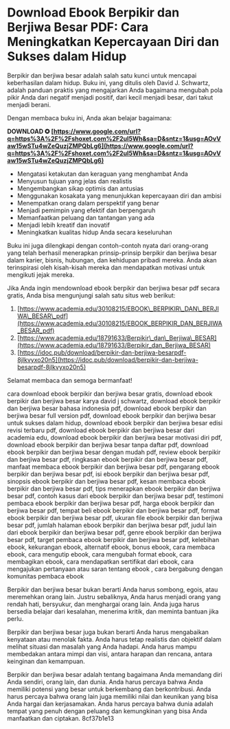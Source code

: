 # Download Ebook Berpikir dan Berjiwa Besar PDF: Cara Meningkatkan Kepercayaan Diri dan Sukses dalam Hidup
 
Berpikir dan berjiwa besar adalah salah satu kunci untuk mencapai keberhasilan dalam hidup. Buku ini, yang ditulis oleh David J. Schwartz, adalah panduan praktis yang mengajarkan Anda bagaimana mengubah pola pikir Anda dari negatif menjadi positif, dari kecil menjadi besar, dari takut menjadi berani.
 
Dengan membaca buku ini, Anda akan belajar bagaimana:
 
**DOWNLOAD ✪ [https://www.google.com/url?q=https%3A%2F%2Fshoxet.com%2F2uI5Wh&sa=D&sntz=1&usg=AOvVaw15wSTu4wZeQuzjZMPQbLg6](https://www.google.com/url?q=https%3A%2F%2Fshoxet.com%2F2uI5Wh&sa=D&sntz=1&usg=AOvVaw15wSTu4wZeQuzjZMPQbLg6)**


 
- Mengatasi ketakutan dan keraguan yang menghambat Anda
- Menyusun tujuan yang jelas dan realistis
- Mengembangkan sikap optimis dan antusias
- Menggunakan kosakata yang menunjukkan kepercayaan diri dan ambisi
- Menempatkan orang dalam perspektif yang benar
- Menjadi pemimpin yang efektif dan berpengaruh
- Memanfaatkan peluang dan tantangan yang ada
- Menjadi lebih kreatif dan inovatif
- Meningkatkan kualitas hidup Anda secara keseluruhan

Buku ini juga dilengkapi dengan contoh-contoh nyata dari orang-orang yang telah berhasil menerapkan prinsip-prinsip berpikir dan berjiwa besar dalam karier, bisnis, hubungan, dan kehidupan pribadi mereka. Anda akan terinspirasi oleh kisah-kisah mereka dan mendapatkan motivasi untuk mengikuti jejak mereka.
 
Jika Anda ingin mendownload ebook berpikir dan berjiwa besar pdf secara gratis, Anda bisa mengunjungi salah satu situs web berikut:

1. [https://www.academia.edu/30108215/EBOOK\_BERPIKIR\_DAN\_BERJIWA\_BESAR\_pdf](https://www.academia.edu/30108215/EBOOK_BERPIKIR_DAN_BERJIWA_BESAR_pdf)
2. [https://www.academia.edu/18791633/Berpikir\_dan\_Berjiwa\_BESAR](https://www.academia.edu/18791633/Berpikir_dan_Berjiwa_BESAR)
3. [https://idoc.pub/download/berpikir-dan-berjiwa-besarpdf-8jlkvyxo20n5](https://idoc.pub/download/berpikir-dan-berjiwa-besarpdf-8jlkvyxo20n5)

Selamat membaca dan semoga bermanfaat!
 
cara download ebook berpikir dan berjiwa besar gratis,  download ebook berpikir dan berjiwa besar karya david j schwartz,  download ebook berpikir dan berjiwa besar bahasa indonesia pdf,  download ebook berpikir dan berjiwa besar full version pdf,  download ebook berpikir dan berjiwa besar untuk sukses dalam hidup,  download ebook berpikir dan berjiwa besar edisi revisi terbaru pdf,  download ebook berpikir dan berjiwa besar dari academia edu,  download ebook berpikir dan berjiwa besar motivasi diri pdf,  download ebook berpikir dan berjiwa besar tanpa daftar pdf,  download ebook berpikir dan berjiwa besar dengan mudah pdf,  review ebook berpikir dan berjiwa besar pdf,  ringkasan ebook berpikir dan berjiwa besar pdf,  manfaat membaca ebook berpikir dan berjiwa besar pdf,  pengarang ebook berpikir dan berjiwa besar pdf,  isi ebook berpikir dan berjiwa besar pdf,  sinopsis ebook berpikir dan berjiwa besar pdf,  kesan membaca ebook berpikir dan berjiwa besar pdf,  tips menerapkan ebook berpikir dan berjiwa besar pdf,  contoh kasus dari ebook berpikir dan berjiwa besar pdf,  testimoni pembaca ebook berpikir dan berjiwa besar pdf,  harga ebook berpikir dan berjiwa besar pdf,  tempat beli ebook berpikir dan berjiwa besar pdf,  format ebook berpikir dan berjiwa besar pdf,  ukuran file ebook berpikir dan berjiwa besar pdf,  jumlah halaman ebook berpikir dan berjiwa besar pdf,  judul lain dari ebook berpikir dan berjiwa besar pdf,  genre ebook berpikir dan berjiwa besar pdf,  target pembaca ebook berpikir dan berjiwa besar pdf,  kelebihan ebook,  kekurangan ebook,  alternatif ebook,  bonus ebook,  cara membaca ebook,  cara mengutip ebook,  cara mengubah format ebook,  cara membagikan ebook,  cara mendapatkan sertifikat dari ebook,  cara mengajukan pertanyaan atau saran tentang ebook ,  cara bergabung dengan komunitas pembaca ebook
  
Berpikir dan berjiwa besar bukan berarti Anda harus sombong, egois, atau meremehkan orang lain. Justru sebaliknya, Anda harus menjadi orang yang rendah hati, bersyukur, dan menghargai orang lain. Anda juga harus bersedia belajar dari kesalahan, menerima kritik, dan meminta bantuan jika perlu.
 
Berpikir dan berjiwa besar juga bukan berarti Anda harus mengabaikan kenyataan atau menolak fakta. Anda harus tetap realistis dan objektif dalam melihat situasi dan masalah yang Anda hadapi. Anda harus mampu membedakan antara mimpi dan visi, antara harapan dan rencana, antara keinginan dan kemampuan.
 
Berpikir dan berjiwa besar adalah tentang bagaimana Anda memandang diri Anda sendiri, orang lain, dan dunia. Anda harus percaya bahwa Anda memiliki potensi yang besar untuk berkembang dan berkontribusi. Anda harus percaya bahwa orang lain juga memiliki nilai dan keunikan yang bisa Anda hargai dan kerjasamakan. Anda harus percaya bahwa dunia adalah tempat yang penuh dengan peluang dan kemungkinan yang bisa Anda manfaatkan dan ciptakan.
 8cf37b1e13
 
